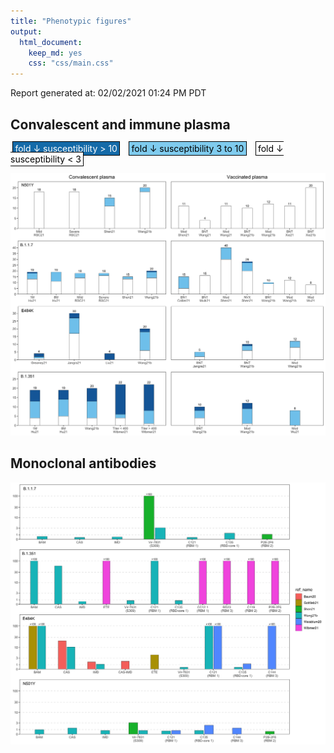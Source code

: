 ```yaml
---
title: "Phenotypic figures"
output:
  html_document:
    keep_md: yes
    css: "css/main.css"
---
```


Report generated at: 02/02/2021 01:24 PM PDT




## Convalescent and immune plasma

<span style="padding: .1rem .2rem; margin: 0 .2rem; border: 1px solid black; background-color: #146aa8; color: white;">fold ↓ susceptibility > 10</span>&nbsp;
<span style="padding: .1rem .2rem; margin: 0 .2rem; border: 1px solid black; background-color: #7fcbee; color: black;">fold ↓ susceptibility 3 to 10</span>&nbsp;
<span style="padding: .1rem .2rem; margin: 0 .2rem; border: 1px solid black; background-color: #ffffff; color: black;">fold ↓ susceptibility < 3</span>

<img src="phenotypic-figs_files/figure-html/plasma-fold-fig-1.png" width="1152" />

## Monoclonal antibodies

<img src="phenotypic-figs_files/figure-html/mab-fold-fig-1.png" width="1152" />
